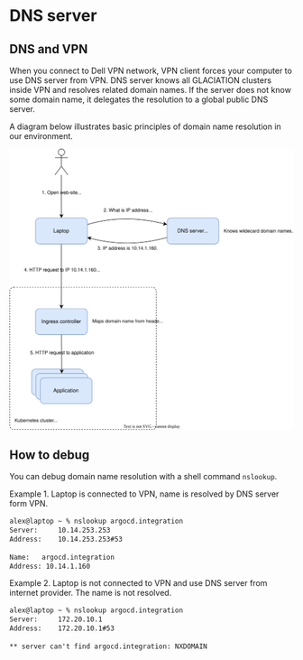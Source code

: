 # DNS server

## DNS and VPN

When you connect to Dell VPN network, VPN client forces your computer to use DNS server from VPN. 
DNS server knows all GLACIATION clusters inside VPN and resolves related domain names. 
If the server does not know some domain name, it delegates the resolution to a global public DNS server.

A diagram below illustrates basic principles of domain name resolution in our environment. 

![dns_and_k8s.drawio.svg](dns_and_k8s.drawio.svg)

## How to debug

You can debug domain name resolution with a shell command `nslookup`.

Example 1. Laptop is connected to VPN, name is resolved by DNS server form VPN.

```shell
alex@laptop ~ % nslookup argocd.integration
Server:		10.14.253.253
Address:	10.14.253.253#53

Name:	argocd.integration
Address: 10.14.1.160
```

Example 2. Laptop is not connected to VPN and use DNS server from internet provider. The name is not resolved.

```shell
alex@laptop ~ % nslookup argocd.integration
Server:		172.20.10.1
Address:	172.20.10.1#53

** server can't find argocd.integration: NXDOMAIN
```


